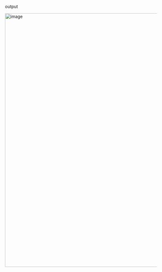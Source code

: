 output 

<img width="769" height="837" alt="image" src="https://github.com/user-attachments/assets/a4796bfc-4989-4c57-ad82-cdf9660fa153" />
